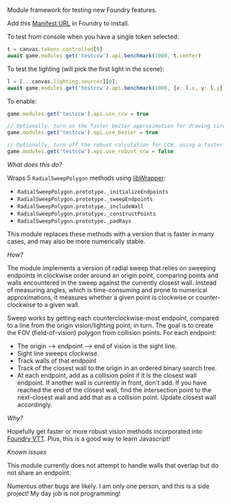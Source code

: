 Module framework for testing new Foundry features.

Add this [Manifest URL](https://github.com/caewok/fvtt-test-ccw/releases/latest/download/module.json) in Foundry to install.

To test from console when you have a single token selected:
```js
t = canvas.tokens.controlled[0]
await game.modules.get('testccw').api.benchmark(1000, t.center)
```

To test the lighting (will pick the first light in the scene):
```js
l = [...canvas.lighting.sources][0];
await game.modules.get('testccw').api.benchmark(1000, {x: l.x, y: l.y}, {angle: l.data.angle, debug: false, density: 60, radius: l.radius, rotation: l.rotation, type: "light"})

```

To enable:
```js
game.modules.get('testccw').api.use_ccw = true

// Optionally, turn on the faster bezier approximation for drawing circular arcs:
game.modules.get('testccw').api.use_bezier = true

// Optionally, turn off the robust calculation for CCW, using a faster version:
game.modules.get('testccw').api.use_robust_ccw = false
```

*What does this do?*

Wraps 5 `RadialSweepPolygon` methods using [libWrapper](https://github.com/ruipin/fvtt-lib-wrapper):
- `RadialSweepPolygon.prototype._initializeEndpoints`
- `RadialSweepPolygon.prototype._sweepEndpoints`
- `RadialSweepPolygon.prototype._includeWall`
- `RadialSweepPolygon.prototype._constructPoints`
- `RadialSweepPolygon.prototype._padRays`

This module replaces these methods with a version that is faster in many cases, and may also be more numerically stable.  

*How?*

The module implements a version of radial sweep that relies on sweeping endpoints in clockwise order around an origin point, comparing points and walls encountered in the sweep against the currently closest wall. Instead of measuring angles, which is time-consuming and prone to numerical approximations, it measures whether a given point is clockwise or counter-clockwise to a given wall.  

Sweep works by getting each counterclockwise-most endpoint, compared to a line from the origin vision/lighting point, in turn. The goal is to create the FOV (field-of-vision) polygon from collision points. For each endpoint:
- The origin --> endpoint --> end of vision is the sight line. 
- Sight line sweeps clockwise.
- Track walls of that endpoint
- Track of the closest wall to the origin in an ordered binary search tree.
- At each endpoint, add as a collision point if it is the closest wall endpoint. If another wall is currently in front, don't add. If you have reached the end of the closest wall, find the intersection point to the next-closest wall and add that as a collision point. Update closest wall accordingly.

*Why?*

Hopefully get faster or more robust vision methods incorporated into [Foundry VTT](https://foundryvtt.com). Plus, this is a good way to learn Javascript!

*Known issues*

This module currently does not attempt to handle walls that overlap but do not share an endpoint. 

Numerous other bugs are likely. I am only one person, and this is a side project! My day job is not programming! 

